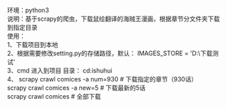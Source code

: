 环境：python3  
说明：基于scrapy的爬虫，下载鼠绘翻译的海贼王漫画，根据章节分文件夹下载到指定目录  
使用：  
1、下载项目到本地  
2、根据需要修改setting.py的存储路径，默认： IMAGES_STORE = 'D:\下载测试'  
3、cmd 进入到项目 目录： cd:ishuhui  
4、 scrapy crawl comices -a num=930 # 下载指定的章节（930话）  
    scrapy crawl comices -a new=5  # 下载最新的5话  
    scrapy crawl comices # 全部下载    
